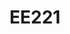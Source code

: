 ---
layout: course
title: EE221
department: Electrical Engineering
name: Introduction to Probability
type: Theory
description: Motivation for studying the course, revision of basic math required, connection betweenprobability and length on subsets of real line, probability-formal definition, events and sigma- algebra, independence of events, and conditional probability, sequence of events, and BorelCantell Lemma.
instructor: Prof. Bharath B N
prerequisites: MA101
semestertype: Half
level: UG
lectures: 3
tutorials: 0
practicals: 0
credits: 3
email: bharathbn@iitdh.ac.in
syllabus: "Random Variables: Definition of random variables, and types of random variables, CDF, PDFand its properties, examples of random variables, randomvectors and independence, brief introductionto transformation of random variables, introduction to Gaussian random vectors Mathematical Expectation: Importance of averages through examples, definition of expectation, moments and conditional expectation,use of MGF, PGF and characteristic functions, variance and k-th moment Inequalities and Notions of convergence: Markov, Chebychev, Chernoff and Mcdiarmid inequalities, convergence in probability, mean, and almost sure. Random Process: Example and formal definition, stationarity, autocorrelation, and cross correlation function, ergodicity, KL expansion, introduction tospecial random process such as Markov chains, Martinagale and Brownian motion.  Markov Chain: Communication classes and its properties, stationary distribution and its existence, Poisson processes, Example applications of Markovdecision process. Applications of the tools discussed in the course in electrical engineering and computer science."
references: 
    - Robert B. Ash, "Basic Probability Theory," Reprint of the John Wiley & Sons, Inc., New York, 1970 edition.
    - Sheldon Ross, "A first course in probability," PearsonEducation India, 2002.
    - Bruce Hayek, "An Exploration of Random Processes forEngineers," Lecture notes.
permalink: /:title/
---